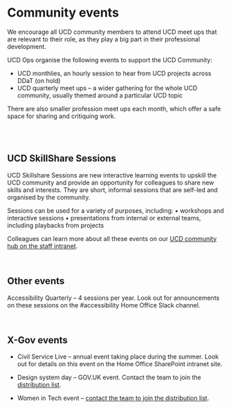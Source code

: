 Community events
================

We encourage all UCD community members to attend UCD meet ups that are relevant to their role, as they play a big part in their professional development.

UCD Ops organise the following events to support the UCD Community:
- UCD monthlies, an hourly session to hear from UCD projects across DDaT (on hold)
- UCD quarterly meet ups – a wider gathering for the whole UCD community, usually themed around a particular UCD topic

There are also smaller profession meet ups each month, which offer a safe space for sharing and critiquing work. 

<br />
<br />


## UCD SkillShare Sessions

UCD Skillshare Sessions are new interactive learning events to upskill the UCD community and provide an opportunity for colleagues to share new skills and interests. They are short, informal sessions that are self-led and organised by the community. 

Sessions can be used for a variety of purposes, including: 
•	workshops and interactive sessions
•	presentations from internal or external teams, including playbacks from projects


Colleagues can learn more about all these events on our [UCD community hub on the staff intranet](https://homeofficegovuk.sharepoint.com/sites/UCDcommunityHub/SitePages/Staff-events.aspx?csf=1&web=1&share=EZxHcWb_DIdKoR2N0mkQVRIB8903sr6XJqsG7Gn7MGsR-w&e=rSivCt&CID=48fb3e32-ec4a-4c75-a2d2-ae9fea2f36a0). 

<br> 

## Other events
Accessibility Quarterly – 4 sessions per year. Look out for announcements on these sessions on the #accessibility Home Office Slack channel.

 <br />
 
## X-Gov events
- Civil Service Live – annual event taking place during the summer. Look out for details on this event on the Home Office SharePoint intranet site.

- Design system day – GOV.UK event. Contact the team to join the [distribution list](mailto:design-system-announcements@digital.cabinet-office.gov.uk).

- Women in Tech event – [contact the team to join the distribution list](mailto:ddatwomenintech@homeoffice.gov.uk).  

